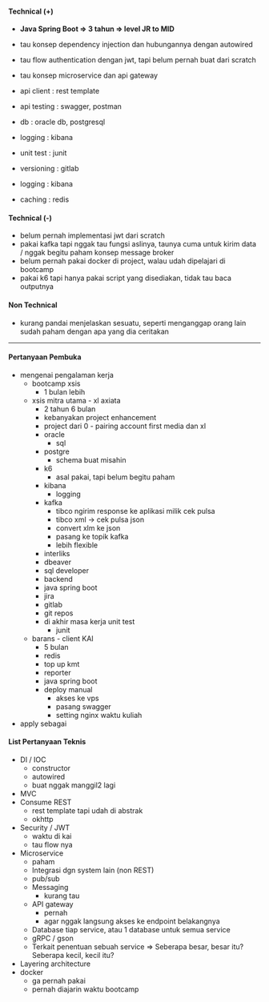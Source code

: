 #### Technical (+) 

- **Java Spring Boot => 3 tahun => level JR to MID**  

- tau konsep dependency injection dan hubungannya dengan autowired
- tau flow authentication dengan jwt, tapi belum pernah buat dari scratch
- tau konsep microservice dan api gateway

- api client : rest template
- api testing : swagger, postman
- db : oracle db, postgresql
- logging : kibana
- unit test : junit
- versioning : gitlab
- logging : kibana
- caching : redis

#### Technical (-)  

- belum pernah implementasi jwt dari scratch
- pakai kafka tapi nggak tau fungsi aslinya, taunya cuma untuk kirim data / nggak begitu paham konsep message broker
- belum pernah pakai docker di project, walau udah dipelajari di bootcamp
- pakai k6 tapi hanya pakai script yang disediakan, tidak tau baca outputnya

#### Non Technical  

- kurang pandai menjelaskan sesuatu, seperti menganggap orang lain sudah paham dengan apa yang dia ceritakan

---

#### Pertanyaan Pembuka

- mengenai pengalaman kerja  
	- bootcamp xsis
		- 1 bulan lebih
	- xsis mitra utama - xl axiata
		- 2 tahun 6 bulan
		- kebanyakan project enhancement
		- project dari 0 - pairing account first media dan xl
		- oracle
			- sql
		- postgre
			- schema buat misahin
		- k6
			- asal pakai, tapi belum begitu paham
		- kibana
			- logging
		- kafka
			- tibco ngirim response ke aplikasi milik cek pulsa
			- tibco xml -> cek pulsa json
			- convert xlm ke json
			- pasang ke topik kafka
			- lebih flexible
		- interliks
		- dbeaver
		- sql developer
		- backend
		- java spring boot
		- jira
		- gitlab
		- git repos
		- di akhir masa kerja unit test
			- junit
	- barans - client KAI
		- 5 bulan
		- redis
		- top up kmt
		- reporter
		- java spring boot
		- deploy manual
			- akses ke vps
			- pasang swagger
			- setting nginx waktu kuliah
- apply sebagai


#### List Pertanyaan Teknis

- DI / IOC
	- constructor
	- autowired
	- buat nggak manggil2 lagi
- MVC
- Consume REST
	- rest template tapi udah di abstrak
	- okhttp
- Security / JWT
	- waktu di kai
	- tau flow nya
- Microservice
	- paham
	- Integrasi dgn system lain (non REST)
	- pub/sub
	- Messaging
		- kurang tau
	- API gateway
		- pernah
		- agar nggak langsung akses ke endpoint belakangnya
	- Database tiap service, atau 1 database untuk semua service
	- gRPC / gson
	- Terkait penentuan sebuah service => Seberapa besar, besar itu? Seberapa kecil, kecil itu?
- Layering architecture
- docker
	- ga pernah pakai
	- pernah diajarin waktu bootcamp